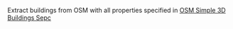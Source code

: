 Extract buildings from OSM with all properties specified in [OSM Simple 3D Buildings Sepc](http://wiki.openstreetmap.org/wiki/Simple_3D_buildings)
